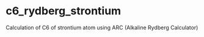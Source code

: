 # c6_rydberg_strontium
Calculation of C6 of strontium atom using  ARC (Alkaline Rydberg Calculator) 
